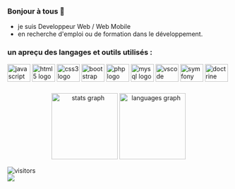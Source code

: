 ### Bonjour à tous 👋
 - je suis Developpeur Web / Web Mobile
 - en recherche d'emploi ou de formation dans le développement.

### un apreçu des langages et outils utilisés :
<div align="left"> 
  <img src="https://cdn.jsdelivr.net/gh/devicons/devicon/icons/javascript/javascript-original.svg" height="40" width="52" alt="javascript logo"  />
  <img src="https://cdn.jsdelivr.net/gh/devicons/devicon/icons/html5/html5-original-wordmark.svg" height="40" width="52" alt="html5 logo"  />
  <img src="https://cdn.jsdelivr.net/gh/devicons/devicon/icons/css3/css3-original-wordmark.svg" height="40" width="52" alt="css3 logo"  />
  <img src="https://cdn.jsdelivr.net/gh/devicons/devicon/icons/bootstrap/bootstrap-original-wordmark.svg" height="40" width="52" alt="bootstrap logo"  />  
  <img src="https://cdn.jsdelivr.net/gh/devicons/devicon/icons/php/php-original.svg" height="40" width="52" alt="php logo"  />
  <img src="https://cdn.jsdelivr.net/gh/devicons/devicon/icons/mysql/mysql-original.svg" height="40" width="52" alt="mysql logo"  />
  <img src="https://cdn.jsdelivr.net/gh/devicons/devicon/icons/vscode/vscode-original-wordmark.svg" height="40" width="52" alt="vscode logo"  />
  <img src="https://cdn.jsdelivr.net/gh/devicons/devicon/icons/symfony/symfony-original-wordmark.svg" height="40" width="52" alt="symfony logo"  />
  <img src="https://cdn.jsdelivr.net/gh/devicons/devicon/icons/doctrine/doctrine-original-wordmark.svg" height="40" width="52" alt="doctrine logo"  />
<!--   <img src="https://cdn.jsdelivr.net/gh/devicons/devicon/icons/twig/twig-original.svg" height="40" width="52" alt="twig logo"  /> -->
  <!--<img src="https://github.com/devicons/devicon/blob/v2.15.1/icons/doctrine/doctrine-plain-wordmark.svg" height="40" width="52" alt="vscode logo"/>-->
 
 
</div>

###

<div align="center">
  <img src="https://github-readme-stats.vercel.app/api?hide_title=false&hide_rank=false&show_icons=true&include_all_commits=true&count_private=true&disable_animations=false&theme=dracula&locale=en&hide_border=false&username=Cirec-Coder" height="150" alt="stats graph"  />
  <img src="https://github-readme-stats.vercel.app/api/top-langs?locale=en&hide_title=false&layout=compact&card_width=320&langs_count=5&theme=dracula&hide_border=false&username=Cirec-Coder" height="150" alt="languages graph"  />
</div>

![visitors](https://visitor-badge.laobi.icu/badge?page_id=cirec-codec.cirec-codec)<br>
![](https://komarev.com/ghpvc/?username=Cirec-Coder)
<!--
<img src="https://camo.githubusercontent.com/5cf34969096f579c439fa9eff556112deffb715a22a9fb228c7748d569eaa0bd/68747470733a2f2f76697369746f722d62616467652e6c616f62692e6963752f62616467653f706167655f69643d64656e7a616979792e64656e7a61697979266c6566745f746578743d50726f66696c652532307669657773" data-canonical-src="https://visitor-badge.laobi.icu/badge?page_id=cirec-codec.cirec-codec&left_text=Profile%20views" style="max-width: 100%;">
###


**Cirec-Coder/Cirec-Coder** is a ✨ _special_ ✨ repository because its `README.md` (this file) appears on your GitHub profile.

Here are some ideas to get you started:

- 🔭 I’m currently working on ...
- 🌱 I’m currently learning ...
- 👯 I’m looking to collaborate on ...
- 🤔 I’m looking for help with ...
- 💬 Ask me about ...
- 📫 How to reach me: ...
- 😄 Pronouns: ...
- ⚡ Fun fact: ...
-->
